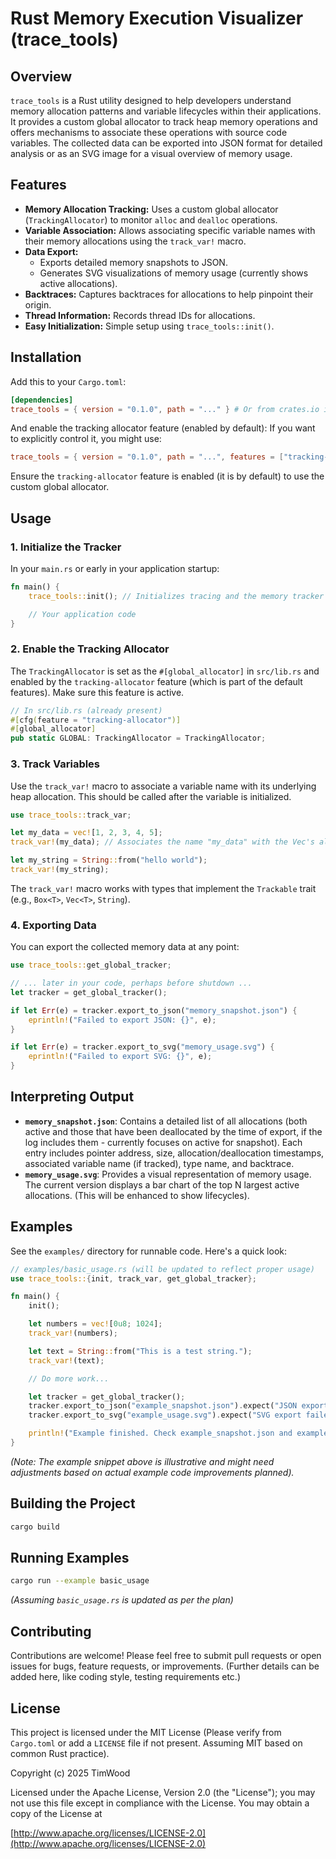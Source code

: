 # Rust Memory Execution Visualizer (trace_tools)

## Overview
`trace_tools` is a Rust utility designed to help developers understand memory allocation patterns and variable lifecycles within their applications. It provides a custom global allocator to track heap memory operations and offers mechanisms to associate these operations with source code variables. The collected data can be exported into JSON format for detailed analysis or as an SVG image for a visual overview of memory usage.

## Features
*   **Memory Allocation Tracking:** Uses a custom global allocator (`TrackingAllocator`) to monitor `alloc` and `dealloc` operations.
*   **Variable Association:** Allows associating specific variable names with their memory allocations using the `track_var!` macro.
*   **Data Export:**
    *   Exports detailed memory snapshots to JSON.
    *   Generates SVG visualizations of memory usage (currently shows active allocations).
*   **Backtraces:** Captures backtraces for allocations to help pinpoint their origin.
*   **Thread Information:** Records thread IDs for allocations.
*   **Easy Initialization:** Simple setup using `trace_tools::init()`.

## Installation
Add this to your `Cargo.toml`:

```toml
[dependencies]
trace_tools = { version = "0.1.0", path = "..." } # Or from crates.io if published
```

And enable the tracking allocator feature (enabled by default):
If you want to explicitly control it, you might use:
```toml
trace_tools = { version = "0.1.0", path = "...", features = ["tracking-allocator"] }
```
Ensure the `tracking-allocator` feature is enabled (it is by default) to use the custom global allocator.

## Usage

### 1. Initialize the Tracker
In your `main.rs` or early in your application startup:
```rust
fn main() {
    trace_tools::init(); // Initializes tracing and the memory tracker setup

    // Your application code
}
```

### 2. Enable the Tracking Allocator
The `TrackingAllocator` is set as the `#[global_allocator]` in `src/lib.rs` and enabled by the `tracking-allocator` feature (which is part of the default features). Make sure this feature is active.

```rust
// In src/lib.rs (already present)
#[cfg(feature = "tracking-allocator")]
#[global_allocator]
pub static GLOBAL: TrackingAllocator = TrackingAllocator;
```

### 3. Track Variables
Use the `track_var!` macro to associate a variable name with its underlying heap allocation. This should be called after the variable is initialized.

```rust
use trace_tools::track_var;

let my_data = vec![1, 2, 3, 4, 5];
track_var!(my_data); // Associates the name "my_data" with the Vec's allocation

let my_string = String::from("hello world");
track_var!(my_string);
```
The `track_var!` macro works with types that implement the `Trackable` trait (e.g., `Box<T>`, `Vec<T>`, `String`).

### 4. Exporting Data
You can export the collected memory data at any point:

```rust
use trace_tools::get_global_tracker;

// ... later in your code, perhaps before shutdown ...
let tracker = get_global_tracker();

if let Err(e) = tracker.export_to_json("memory_snapshot.json") {
    eprintln!("Failed to export JSON: {}", e);
}

if let Err(e) = tracker.export_to_svg("memory_usage.svg") {
    eprintln!("Failed to export SVG: {}", e);
}
```

## Interpreting Output

*   **`memory_snapshot.json`**: Contains a detailed list of all allocations (both active and those that have been deallocated by the time of export, if the log includes them - currently focuses on active for snapshot). Each entry includes pointer address, size, allocation/deallocation timestamps, associated variable name (if tracked), type name, and backtrace.
*   **`memory_usage.svg`**: Provides a visual representation of memory usage. The current version displays a bar chart of the top N largest active allocations. (This will be enhanced to show lifecycles).

## Examples
See the `examples/` directory for runnable code. Here's a quick look:

```rust
// examples/basic_usage.rs (will be updated to reflect proper usage)
use trace_tools::{init, track_var, get_global_tracker};

fn main() {
    init();

    let numbers = vec![0u8; 1024];
    track_var!(numbers);

    let text = String::from("This is a test string.");
    track_var!(text);

    // Do more work...

    let tracker = get_global_tracker();
    tracker.export_to_json("example_snapshot.json").expect("JSON export failed");
    tracker.export_to_svg("example_usage.svg").expect("SVG export failed");

    println!("Example finished. Check example_snapshot.json and example_usage.svg.");
}
```
*(Note: The example snippet above is illustrative and might need adjustments based on actual example code improvements planned).*

## Building the Project
```bash
cargo build
```

## Running Examples
```bash
cargo run --example basic_usage 
```
*(Assuming `basic_usage.rs` is updated as per the plan)*

## Contributing
Contributions are welcome! Please feel free to submit pull requests or open issues for bugs, feature requests, or improvements.
(Further details can be added here, like coding style, testing requirements etc.)

## License
This project is licensed under the MIT License (Please verify from `Cargo.toml` or add a `LICENSE` file if not present. Assuming MIT based on common Rust practice).

Copyright (c) 2025 TimWood

Licensed under the Apache License, Version 2.0 (the "License");
you may not use this file except in compliance with the License.
You may obtain a copy of the License at

[http://www.apache.org/licenses/LICENSE-2.0](http://www.apache.org/licenses/LICENSE-2.0)